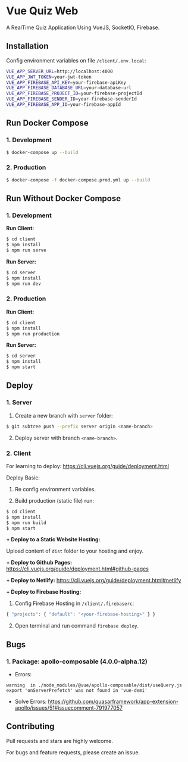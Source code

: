 # Vue Quiz Web

A RealTime Quiz Application Using VueJS, SocketIO, Firebase.

## Installation

Config environment variables on file `/client/.env.local`:

```bash
VUE_APP_SERVER_URL=http://localhost:4000
VUE_APP_JWT_TOKEN=your-jwt-token
VUE_APP_FIREBASE_API_KEY=your-firebase-apiKey
VUE_APP_FIREBASE_DATABASE_URL=your-database-url
VUE_APP_FIREBASE_PROJECT_ID=your-firebase-projectId
VUE_APP_FIREBASE_SENDER_ID=your-firebase-senderId
VUE_APP_FIREBASE_APP_ID=your-firebase-appId
```

## Run Docker Compose

### 1. Development

```bash
$ docker-compose up --build
```

### 2. Production

```bash
$ docker-compose -f docker-compose.prod.yml up --build
```

## Run Without Docker Compose

### 1. Development

**Run Client:**

```bash
$ cd client
$ npm install
$ npm run serve
```

**Run Server:**

```bash
$ cd server
$ npm install
$ npm run dev
```

### 2. Production

**Run Client:**

```bash
$ cd client
$ npm install
$ npm run production
```

**Run Server:**

```bash
$ cd server
$ npm install
$ npm start
```

## Deploy

### 1. Server

1. Create a new branch with `server` folder:

```bash
$ git subtree push --prefix server origin <name-branch>
```

2. Deploy server with branch `<name-branch>`.

### 2. Client

For learning to deploy: https://cli.vuejs.org/guide/deployment.html

Deploy Basic:

1. Re config environment variables.

2. Build production (static file) run:

```bash
$ cd client
$ npm install
$ npm run build
$ npm start
```

**+ Deploy to a Static Website Hosting:**

Upload content of `dist` folder to your hosting and enjoy.

**+ Deploy to Github Pages:**
https://cli.vuejs.org/guide/deployment.html#github-pages

**+ Deploy to Netlify:**
https://cli.vuejs.org/guide/deployment.html#netlify

**+ Deploy to Firebase Hosting:**

1. Config Firebase Hosting in `/client/.firebaserc`:

```js
{ "projects": { "default": "<your-firebase-hosting>" } }
```

2. Open terminal and run command `firebase deploy`.


## Bugs

### 1. Package: apollo-composable (4.0.0-alpha.12)

- Errors:
```shell
warning  in ./node_modules/@vue/apollo-composable/dist/useQuery.js
export 'onServerPrefetch' was not found in 'vue-demi'
```

- Solve Errors: https://github.com/quasarframework/app-extension-apollo/issues/51#issuecomment-791977057


## Contributing

Pull requests and stars are highly welcome.

For bugs and feature requests, please create an issue.
